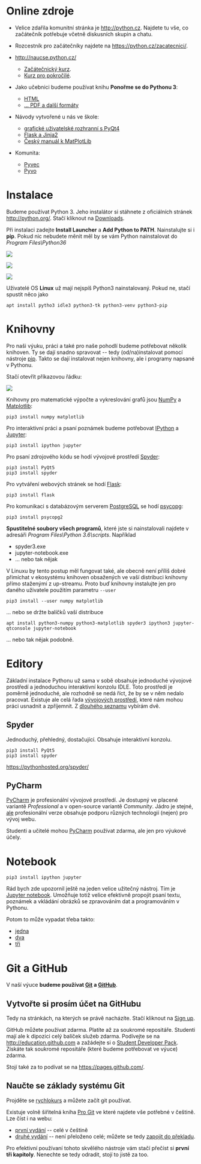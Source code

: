 Online zdroje
=======================

 * Velice zdařila komunitní stránka je <http://python.cz>. Najdete tu vše, co 
   začátečník potřebuje včetně diskusních skupin a chatu.
 
 * Rozcestník pro začátečníky najdete na <https://python.cz/zacatecnici/>.

 * <http://naucse.python.cz/>
    * [Začátečnický kurz](http://naucse.python.cz/course/pyladies/).
    * [Kurz pro pokročilé](http://naucse.python.cz/course/mi-pyt/).

 * Jako učebnici budeme používat knihu **Ponořme se do Pythonu 3**:
     - [HTML](http://diveintopython3.py.cz/index.html)
     - [... PDF a další formáty](https://knihy.nic.cz/#Python3)

 * Návody vytvořené u nás ve škole:
    - [grafické uživatelské rozhranní s PyQt4](http://spseol.github.io/PyQt4Doc/)
    - [Flask a Jinja2](http://spseol.github.io/CzechFlaskDoc/)
    - [Český manuál k MatPlotLib](http://mamut.spseol.cz/matplotlib/)

 * Komunita:
    - [Pyvec](http://pyvec.org/)
    - [Pyvo](https://pyvo.cz/)


Instalace
=======================

Budeme používat Python 3. Jeho instalátor si stáhnete z oficiálních stránek
<http://python.org/>. Stačí kliknout na [Downloads](https://www.python.org/downloads/).

Při instalaci zadejte **Install Launcher** a **Add Python to PATH**. 
Nainstalujte si i **pip**. Pokud nic nebudete měnit měl by se vám Python 
nainstalovat do *Program Files\Python36*

![](img/1.png)

![](img/2.png)

![](img/3.png)

Uživatelé OS **Linux** už mají nejspíš Python3 nainstalovaný. Pokud ne, stačí 
spustit něco jako 

    apt install pytho3 idle3 python3-tk python3-venv python3-pip 


Knihovny
===================

Pro naši výuku, práci a také pro naše pohodlí budeme potřebovat několik knihoven.
Ty se dají snadno spravovat -- tedy (od/na)instalovat pomocí nástroje 
[pip](https://pip.pypa.io/en/stable/). Takto se dají instalovat nejen knihovny,
ale i programy napsané v Pythonu.

Stačí otevřít příkazovou řádku:

![](img/4.png)

Knihovny pro matematické výpočte a vykreslování grafů jsou 
[NumPy][] a [Matplotlib][]:

    pip3 install numpy matplotlib

Pro interaktivní práci a psaní poznámek budeme potřebovat [IPython][] a
[Jupyter][]: 

    pip3 install ipython jupyter

Pro psaní zdrojového kódu se hodí vývojové prostředí [Spyder][]:

    pip3 install PyQt5
    pip3 install spyder

Pro vytváření webových stránek se hodí [Flask][]:

    pip3 install flask

Pro komunikaci s databázovým serverem [PostgreSQL][] se hodí [psycopg][]:

    pip3 install psycopg2


**Spustitelné soubory všech programů**, které jste si nainstalovali najdete
v adresáři *Program Files\Python 3.6\scripts*. Například

 * spyder3.exe
 * jupyter-notebook.exe
 * ... nebo tak nějak

[NumPy]: http://www.numpy.org/
[Matplotlib]: http://matplotlib.org
[Flask]: http://flask.pocoo.org/
[PostgreSQL]: http://postgres.cz/
[psycopg]: http://initd.org/psycopg/
[IPython]: http://ipython.org/
[Jupyter]: https://jupyter.org/
[Spyder]: https://pythonhosted.org/spyder/

V Linuxu by tento postup měl fungovat také, ale obecně není příliš dobré
přimíchat v ekosystému knihoven obsažených ve vaší distribuci knihovny přímo
staženými z up-streamu. Proto buď knihovny instalujte jen pro daného uživatele
použitím parametru `--user`

    pip3 install --user numpy matplotlib

... nebo se držte balíčků vaší distribuce

    apt install python3-numpy python3-matplotlib spyder3 ipython3 jupyter-qtconsole jupyter-notebook


... nebo tak nějak podobně.

Editory
====================

Základní instalace Pythonu už sama v sobě obsahuje jednoduché vývojové
prostředí a jednoduchou interaktivní konzolu IDLE. Toto prostředí je poměrně
jednoduché, ale rozhodně se nedá říct, že by se v něm nedalo pracovat. Existuje
ale celá řada 
[vývojových prostředí](https://cs.wikipedia.org/wiki/V%C3%BDvojov%C3%A9_prost%C5%99ed%C3%AD),
které nám mohou práci usnadnit a zpříjemnit. 
Z [dlouhého seznamu](https://wiki.python.org/moin/IntegratedDevelopmentEnvironments) 
vybírám dvě.

Spyder
----------------

Jednoduchý, přehledný, dostačující. Obsahuje interaktivní konzolu.

    pip3 install PyQt5
    pip3 install spyder

<https://pythonhosted.org/spyder/>

PyCharm
------------------

[PyCharm]: https://www.jetbrains.com/pycharm/

[PyCharm][] je profesionální vývojové
prostředí. Je dostupný ve placené variantě *Professional* a v open-source
variantě *Community*. Jádro je stejné,
[ale](https://www.jetbrains.com/pycharm/features/editions_comparison_matrix.html)
profesionální verze obsahuje podporu různých technologií (nejen) pro vývoj
webu.

Studenti a učitelé mohou [PyCharm][] používat zdarma, ale jen pro výukové účely.

Notebook
=======================

    pip3 install ipython jupyter

Rád bych zde upozornil ještě na jeden velice užitečný nástroj. Tím je [Jupyter
notebook][Jupyter]. Umožňuje totiž velice efektivně propojit psaní textu,
poznámek a vkládání obrázků se zpravováním dat a  programováním v Pythonu.

Potom to může vypadat třeba takto:
  * [jedna](https://github.com/tlapicka/IPythonNotebooks/blob/master/Matplotlib--zakladni_myslenky_postupy.ipynb)
  * [dva](https://github.com/tlapicka/IPythonNotebooks/blob/master/Harmonicka_analyza--lichobeznik.ipynb)
  * [tři](https://github.com/tlapicka/IPythonNotebooks/blob/master/Aliasing.ipynb)


Git a GitHub
=========================

[Git]: https://cs.wikipedia.org/wiki/Git
[GitHub]: https://cs.wikipedia.org/wiki/GitHub

V naší výuce **budeme používat [Git][] a [GitHub][]**.

Vytvořte si prosím účet na GitHubu
------------------------------------

Tedy na stránkách, na kterých se právě nacházíte.
Stačí kliknout na [Sign up](https://github.com/join).

GitHub můžete používat zdarma. Platíte až za soukromé repositáře. Studenti mají
ale k dipozici celý balíček služeb zdarma. Podívejte se na
<http://education.github.com> a zažádejte si o [Student Developer
Pack](https://education.github.com/pack). Získáte tak soukromé repositáře
(které budeme potřebovat ve výuce) zdarma. 

Stojí také za to podívat se na <https://pages.github.com/>.

Naučte se základy systému Git
--------------------------------

Projděte se [rychlokurs](http://naucse.python.cz/lessons/git/basics/) a můžete
začít git používat.

Existuje volně šiřitelná kniha [Pro Git][] ve které najdete vše potřebné v
češtině. Lze číst i na webu: 
  * [první vydání](https://git-scm.com/book/cs/v1) -- celé v češtině
  * [druhé vydání](https://git-scm.com/book/cs/v2) -- není přeloženo celé;
    můžete se tedy [zapojit do překladu](https://github.com/pepr/progit2-cs).

Pro efektivní používaní tohoto skvělého nástroje vám stačí přečíst si **první tři
kapitoly**. Nenechte se tedy odradit, stojí to jistě za too.


[Pro Git]: https://knihy.nic.cz/#ProGit

